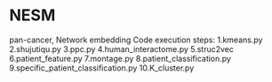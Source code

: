 # NESM
pan-cancer, Network embedding
Code execution steps:
1.kmeans.py
2.shujutiqu.py
3.ppc.py
4.human_interactome.py
5.struc2vec
6.patient_feature.py
7.montage.py
8.patient_classification.py
9.specific_patient_classification.py
10.K_cluster.py
